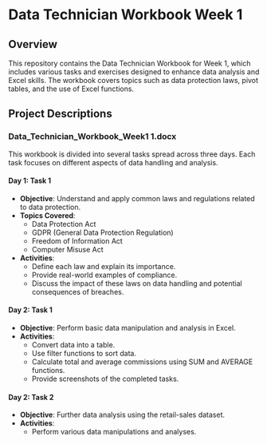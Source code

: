 
</head>
<body>
    <h1>Data Technician Workbook Week 1</h1>

<h2>Overview</h2>
    <p>This repository contains the Data Technician Workbook for Week 1, which includes various tasks and exercises designed to enhance data analysis and Excel skills. The workbook covers topics such as data protection laws, pivot tables, and the use of Excel functions.</p>

<h2>Project Descriptions</h2>
    <h3>Data_Technician_Workbook_Week1 1.docx</h3>
    <p>This workbook is divided into several tasks spread across three days. Each task focuses on different aspects of data handling and analysis.</p>

<h4>Day 1: Task 1</h4>
    <ul>
        <li><strong>Objective</strong>: Understand and apply common laws and regulations related to data protection.</li>
        <li><strong>Topics Covered</strong>:
            <ul>
                <li>Data Protection Act</li>
                <li>GDPR (General Data Protection Regulation)</li>
                <li>Freedom of Information Act</li>
                <li>Computer Misuse Act</li>
            </ul>
        </li>
        <li><strong>Activities</strong>:
            <ul>
                <li>Define each law and explain its importance.</li>
                <li>Provide real-world examples of compliance.</li>
                <li>Discuss the impact of these laws on data handling and potential consequences of breaches.</li>
            </ul>
        </li>
    </ul>

<h4>Day 2: Task 1</h4>
    <ul>
        <li><strong>Objective</strong>: Perform basic data manipulation and analysis in Excel.</li>
        <li><strong>Activities</strong>:
            <ul>
                <li>Convert data into a table.</li>
                <li>Use filter functions to sort data.</li>
                <li>Calculate total and average commissions using SUM and AVERAGE functions.</li>
                <li>Provide screenshots of the completed tasks.</li>
            </ul>
        </li>
    </ul>

<h4>Day 2: Task 2</h4>
    <ul>
        <li><strong>Objective</strong>: Further data analysis using the retail-sales dataset.</li>
        <li><strong>Activities</strong>:
            <ul>
                <li>Perform various data manipulations and analyses.</li
